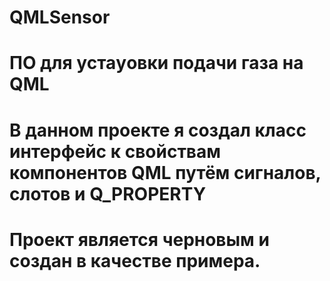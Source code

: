 # QMLSensor
# ПО для устаyовки подачи газа на QML
# В данном проекте я создал класс интерфейс к свойствам компонентов QML путём сигналов, слотов и Q_PROPERTY
# Проект является черновым и создан в качестве примера.
